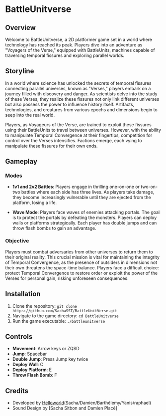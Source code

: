 # BattleUnitverse

## Overview

Welcome to BattleUnitverse, a 2D platformer game set in a world where technology has reached its peak. Players dive into an adventure as "Voyagers of the Verse," equipped with BattleUnits, machines capable of traversing temporal fissures and exploring parallel worlds.

## Storyline

In a world where science has unlocked the secrets of temporal fissures connecting parallel universes, known as "Verses," players embark on a journey filled with discovery and danger. As scientists delve into the study of these Verses, they realize these fissures not only link different universes but also possess the power to influence history itself. Artifacts, technologies, and creatures from various epochs and dimensions begin to seep into the real world.

Players, as Voyageurs of the Verse, are trained to exploit these fissures using their BattleUnits to travel between universes. However, with the ability to manipulate Temporal Convergence at their fingertips, competition for control over the Verses intensifies. Factions emerge, each vying to manipulate these fissures for their own ends.

## Gameplay

### Modes

- **1v1 and 2v2 Battles**: Players engage in thrilling one-on-one or two-on-two battles where each side has three lives. As players take damage, they become increasingly vulnerable until they are ejected from the platform, losing a life.

- **Wave Mode**: Players face waves of enemies attacking portals. The goal is to protect the portals by defeating the monsters. Players can deploy walls or platforms strategically. Each player has double jumps and can throw flash bombs to gain an advantage.

### Objective

Players must combat adversaries from other universes to return them to their original reality. This crucial mission is vital for maintaining the integrity of Temporal Convergence, as the presence of outsiders in dimensions not their own threatens the space-time balance. Players face a difficult choice: protect Temporal Convergence to restore order or exploit the power of the Verses for personal gain, risking unforeseen consequences.

## Installation

1. Clone the repository: `git clone https://github.com/SachaSST/BattleUnitVerse.git`
2. Navigate to the game directory: `cd BattleUnitverse`
3. Run the game executable: `./battleunitverse`

## Controls

- **Movement**: Arrow keys or ZQSD
- **Jump**: Spacebar
- **Double Jump**: Press Jump key twice
- **Deploy Wall**: C
- **Deploy Platform**: E
- **Throw Flash Bomb**: F

## Credits

- Developed by [Helloworld](https://example.com)(Sacha/Damien/Barthélemy/Yanis/raphael)
- Sound Design by [Sacha Sitbon and Damien Placé]

